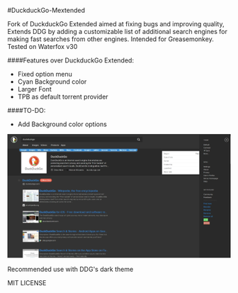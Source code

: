 #DuckduckGo-Mextended


Fork of DuckduckGo Extended aimed at fixing bugs and improving quality, Extends DDG by adding a customizable list of additional search engines for making fast searches from other engines.
Intended for Greasemonkey. Tested on Waterfox v30

####Features over DuckduckGo Extended:

- Fixed option menu
- Cyan Background color
- Larger Font
- TPB as default torrent provider

####TO-DO:

- Add Background color options

![DDG](https://raw.githubusercontent.com/Jguer/DuckduckGo-Mextended/master/resources/Sample.jpg)

Recommended use with DDG's dark theme

MIT LICENSE
